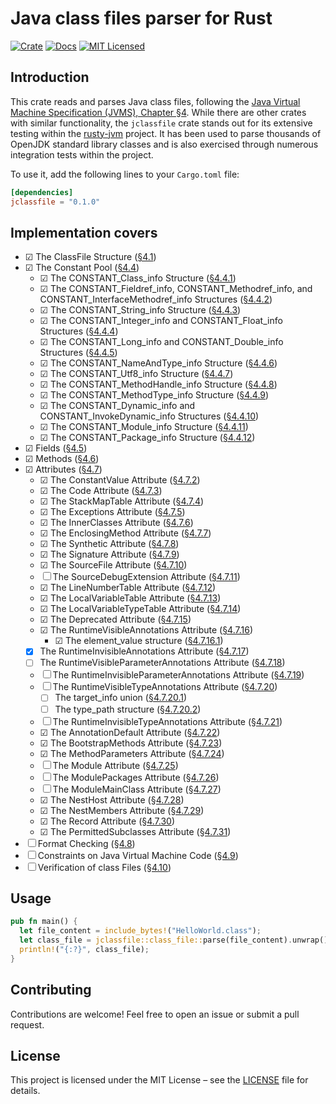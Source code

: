 # Java class files parser for Rust

[![Crate][crate-image]][crate-link]
[![Docs][docs-image]][docs-link]
[![MIT Licensed][license-mit-image]][license-mit-link]

## Introduction

This crate reads and parses Java class files, following the [Java Virtual Machine Specification (JVMS), Chapter §4][jvms-4].
While there are other crates with similar functionality, the `jclassfile` crate stands out for its extensive testing within the [rusty-jvm][rusty-jvm] project.
It has been used to parse thousands of OpenJDK standard library classes and is also exercised through numerous integration tests within the project.

To use it, add the following lines to your `Cargo.toml` file:

```toml
[dependencies]
jclassfile = "0.1.0"
```

## Implementation covers
- ☑ The ClassFile Structure ([§4.1][jvms-4.1])
- ☑ The Constant Pool ([§4.4][jvms-4.4])
  - ☑ The CONSTANT_Class_info Structure ([§4.4.1][jvms-4.4.1])
  - ☑ The CONSTANT_Fieldref_info, CONSTANT_Methodref_info, and CONSTANT_InterfaceMethodref_info Structures ([§4.4.2][jvms-4.4.2])
  - ☑ The CONSTANT_String_info Structure ([§4.4.3][jvms-4.4.3])
  - ☑ The CONSTANT_Integer_info and CONSTANT_Float_info Structures ([§4.4.4][jvms-4.4.4])
  - ☑ The CONSTANT_Long_info and CONSTANT_Double_info Structures ([§4.4.5][jvms-4.4.5])
  - ☑ The CONSTANT_NameAndType_info Structure ([§4.4.6][jvms-4.4.6])
  - ☑ The CONSTANT_Utf8_info Structure ([§4.4.7][jvms-4.4.7])
  - ☑ The CONSTANT_MethodHandle_info Structure ([§4.4.8][jvms-4.4.8])
  - ☑ The CONSTANT_MethodType_info Structure ([§4.4.9][jvms-4.4.9])
  - ☑ The CONSTANT_Dynamic_info and CONSTANT_InvokeDynamic_info Structures ([§4.4.10][jvms-4.4.10])
  - ☑ The CONSTANT_Module_info Structure ([§4.4.11][jvms-4.4.11])
  - ☑ The CONSTANT_Package_info Structure ([§4.4.12][jvms-4.4.12])
- ☑ Fields ([§4.5][jvms-4.5])
- ☑ Methods ([§4.6][jvms-4.6])
- ☑ Attributes ([§4.7][jvms-4.7])
  - ☑ The ConstantValue Attribute ([§4.7.2][jvms-4.7.2])
  - ☑ The Code Attribute ([§4.7.3][jvms-4.7.3])
  - ☑ The StackMapTable Attribute ([§4.7.4][jvms-4.7.4])
  - ☑ The Exceptions Attribute ([§4.7.5][jvms-4.7.5])
  - ☑ The InnerClasses Attribute ([§4.7.6][jvms-4.7.6])
  - ☑ The EnclosingMethod Attribute ([§4.7.7][jvms-4.7.7])
  - ☑ The Synthetic Attribute ([§4.7.8][jvms-4.7.8])
  - ☑ The Signature Attribute ([§4.7.9][jvms-4.7.9])
  - ☑ The SourceFile Attribute ([§4.7.10][jvms-4.7.10])
  - ☐ The SourceDebugExtension Attribute ([§4.7.11][jvms-4.7.11])
  - ☑ The LineNumberTable Attribute ([§4.7.12][jvms-4.7.12])
  - ☑ The LocalVariableTable Attribute ([§4.7.13][jvms-4.7.13])
  - ☑ The LocalVariableTypeTable Attribute ([§4.7.14][jvms-4.7.14])
  - ☑ The Deprecated Attribute ([§4.7.15][jvms-4.7.15])
  - ☑ The RuntimeVisibleAnnotations Attribute ([§4.7.16][jvms-4.7.16])
    - ☑ The element_value structure ([§4.7.16.1][jvms-4.7.16.1])
  - [x] The RuntimeInvisibleAnnotations Attribute ([§4.7.17][jvms-4.7.17])
  - [ ] The RuntimeVisibleParameterAnnotations Attribute ([§4.7.18][jvms-4.7.18])
  - ☐ The RuntimeInvisibleParameterAnnotations Attribute ([§4.7.19][jvms-4.7.19])
  - ☐ The RuntimeVisibleTypeAnnotations Attribute ([§4.7.20][jvms-4.7.20])
    - ☐ The target_info union ([§4.7.20.1][jvms-4.7.20.1])
    - ☐ The type_path structure ([§4.7.20.2][jvms-4.7.20.2])
  - ☐ The RuntimeInvisibleTypeAnnotations Attribute ([§4.7.21][jvms-4.7.21])
  - ☑ The AnnotationDefault Attribute ([§4.7.22][jvms-4.7.22])
  - ☑ The BootstrapMethods Attribute ([§4.7.23][jvms-4.7.23])
  - ☑ The MethodParameters Attribute ([§4.7.24][jvms-4.7.24])
  - ☐ The Module Attribute ([§4.7.25][jvms-4.7.25])
  - ☐ The ModulePackages Attribute ([§4.7.26][jvms-4.7.26])
  - ☐ The ModuleMainClass Attribute ([§4.7.27][jvms-4.7.27])
  - ☑ The NestHost Attribute ([§4.7.28][jvms-4.7.28])
  - ☑ The NestMembers Attribute ([§4.7.29][jvms-4.7.29])
  - ☑ The Record Attribute ([§4.7.30][jvms-4.7.30])
  - ☑ The PermittedSubclasses Attribute ([§4.7.31][jvms-4.7.31])
- ☐ Format Checking ([§4.8][jvms-4.8])
- ☐ Constraints on Java Virtual Machine Code ([§4.9][jvms-4.9])
- ☐ Verification of class Files ([§4.10][jvms-4.10])


## Usage

```rust
pub fn main() {
  let file_content = include_bytes!("HelloWorld.class");
  let class_file = jclassfile::class_file::parse(file_content).unwrap();
  println!("{:?}", class_file);
}
```

## Contributing
Contributions are welcome! Feel free to open an issue or submit a pull request.

## License
This project is licensed under the MIT License – see the [LICENSE](LICENSE) file for details.

[//]: # (links)
[crate-image]: https://img.shields.io/crates/v/jclassfile.svg
[crate-link]: https://crates.io/crates/jclassfile
[docs-image]: https://docs.rs/jclassfile/badge.svg
[docs-link]: https://docs.rs/jclassfile
[license-mit-image]: https://img.shields.io/badge/license-MIT-blue.svg
[license-mit-link]: LICENSE

[jvms-index]: https://docs.oracle.com/javase/specs/jvms/se23/html/
[jvms-4]: https://docs.oracle.com/javase/specs/jvms/se23/html/jvms-4.html
[jvms-4.1]: https://docs.oracle.com/javase/specs/jvms/se23/html/jvms-4.html#jvms-4.1
[jvms-4.4]: https://docs.oracle.com/javase/specs/jvms/se23/html/jvms-4.html#jvms-4.4
[jvms-4.4.1]: https://docs.oracle.com/javase/specs/jvms/se23/html/jvms-4.html#jvms-4.4.1
[jvms-4.4.2]: https://docs.oracle.com/javase/specs/jvms/se23/html/jvms-4.html#jvms-4.4.2
[jvms-4.4.3]: https://docs.oracle.com/javase/specs/jvms/se23/html/jvms-4.html#jvms-4.4.3
[jvms-4.4.4]: https://docs.oracle.com/javase/specs/jvms/se23/html/jvms-4.html#jvms-4.4.4
[jvms-4.4.5]: https://docs.oracle.com/javase/specs/jvms/se23/html/jvms-4.html#jvms-4.4.5
[jvms-4.4.6]: https://docs.oracle.com/javase/specs/jvms/se23/html/jvms-4.html#jvms-4.4.6
[jvms-4.4.7]: https://docs.oracle.com/javase/specs/jvms/se23/html/jvms-4.html#jvms-4.4.7
[jvms-4.4.8]: https://docs.oracle.com/javase/specs/jvms/se23/html/jvms-4.html#jvms-4.4.8
[jvms-4.4.9]: https://docs.oracle.com/javase/specs/jvms/se23/html/jvms-4.html#jvms-4.4.9
[jvms-4.4.10]: https://docs.oracle.com/javase/specs/jvms/se23/html/jvms-4.html#jvms-4.4.10
[jvms-4.4.11]: https://docs.oracle.com/javase/specs/jvms/se23/html/jvms-4.html#jvms-4.4.11
[jvms-4.4.12]: https://docs.oracle.com/javase/specs/jvms/se23/html/jvms-4.html#jvms-4.4.12
[jvms-4.5]: https://docs.oracle.com/javase/specs/jvms/se23/html/jvms-4.html#jvms-4.5
[jvms-4.6]: https://docs.oracle.com/javase/specs/jvms/se23/html/jvms-4.html#jvms-4.6
[jvms-4.7]: https://docs.oracle.com/javase/specs/jvms/se23/html/jvms-4.html#jvms-4.7
[jvms-4.7.2]: https://docs.oracle.com/javase/specs/jvms/se23/html/jvms-4.html#jvms-4.7.2
[jvms-4.7.3]: https://docs.oracle.com/javase/specs/jvms/se23/html/jvms-4.html#jvms-4.7.3
[jvms-4.7.4]: https://docs.oracle.com/javase/specs/jvms/se23/html/jvms-4.html#jvms-4.7.4
[jvms-4.7.5]: https://docs.oracle.com/javase/specs/jvms/se23/html/jvms-4.html#jvms-4.7.5
[jvms-4.7.6]: https://docs.oracle.com/javase/specs/jvms/se23/html/jvms-4.html#jvms-4.7.6
[jvms-4.7.7]: https://docs.oracle.com/javase/specs/jvms/se23/html/jvms-4.html#jvms-4.7.7
[jvms-4.7.8]: https://docs.oracle.com/javase/specs/jvms/se23/html/jvms-4.html#jvms-4.7.8
[jvms-4.7.9]: https://docs.oracle.com/javase/specs/jvms/se23/html/jvms-4.html#jvms-4.7.9
[jvms-4.7.10]: https://docs.oracle.com/javase/specs/jvms/se23/html/jvms-4.html#jvms-4.7.10
[jvms-4.7.11]: https://docs.oracle.com/javase/specs/jvms/se23/html/jvms-4.html#jvms-4.7.11
[jvms-4.7.12]: https://docs.oracle.com/javase/specs/jvms/se23/html/jvms-4.html#jvms-4.7.12
[jvms-4.7.13]: https://docs.oracle.com/javase/specs/jvms/se23/html/jvms-4.html#jvms-4.7.13
[jvms-4.7.14]: https://docs.oracle.com/javase/specs/jvms/se23/html/jvms-4.html#jvms-4.7.14
[jvms-4.7.15]: https://docs.oracle.com/javase/specs/jvms/se23/html/jvms-4.html#jvms-4.7.15
[jvms-4.7.16]: https://docs.oracle.com/javase/specs/jvms/se23/html/jvms-4.html#jvms-4.7.16
[jvms-4.7.16.1]: https://docs.oracle.com/javase/specs/jvms/se23/html/jvms-4.html#jvms-4.7.16.1
[jvms-4.7.17]: https://docs.oracle.com/javase/specs/jvms/se23/html/jvms-4.html#jvms-4.7.17
[jvms-4.7.18]: https://docs.oracle.com/javase/specs/jvms/se23/html/jvms-4.html#jvms-4.7.18
[jvms-4.7.19]: https://docs.oracle.com/javase/specs/jvms/se23/html/jvms-4.html#jvms-4.7.19
[jvms-4.7.20]: https://docs.oracle.com/javase/specs/jvms/se23/html/jvms-4.html#jvms-4.7.20
[jvms-4.7.20.1]: https://docs.oracle.com/javase/specs/jvms/se23/html/jvms-4.html#jvms-4.7.20.1
[jvms-4.7.20.2]: https://docs.oracle.com/javase/specs/jvms/se23/html/jvms-4.html#jvms-4.7.20.2
[jvms-4.7.21]: https://docs.oracle.com/javase/specs/jvms/se23/html/jvms-4.html#jvms-4.7.21
[jvms-4.7.22]: https://docs.oracle.com/javase/specs/jvms/se23/html/jvms-4.html#jvms-4.7.22
[jvms-4.7.23]: https://docs.oracle.com/javase/specs/jvms/se23/html/jvms-4.html#jvms-4.7.23
[jvms-4.7.24]: https://docs.oracle.com/javase/specs/jvms/se23/html/jvms-4.html#jvms-4.7.24
[jvms-4.7.25]: https://docs.oracle.com/javase/specs/jvms/se23/html/jvms-4.html#jvms-4.7.25
[jvms-4.7.26]: https://docs.oracle.com/javase/specs/jvms/se23/html/jvms-4.html#jvms-4.7.26
[jvms-4.7.27]: https://docs.oracle.com/javase/specs/jvms/se23/html/jvms-4.html#jvms-4.7.27
[jvms-4.7.28]: https://docs.oracle.com/javase/specs/jvms/se23/html/jvms-4.html#jvms-4.7.28
[jvms-4.7.29]: https://docs.oracle.com/javase/specs/jvms/se23/html/jvms-4.html#jvms-4.7.29
[jvms-4.7.30]: https://docs.oracle.com/javase/specs/jvms/se23/html/jvms-4.html#jvms-4.7.30
[jvms-4.7.31]: https://docs.oracle.com/javase/specs/jvms/se23/html/jvms-4.html#jvms-4.7.31
[jvms-4.8]: https://docs.oracle.com/javase/specs/jvms/se23/html/jvms-4.html#jvms-4.8
[jvms-4.9]: https://docs.oracle.com/javase/specs/jvms/se23/html/jvms-4.html#jvms-4.9
[jvms-4.10]: https://docs.oracle.com/javase/specs/jvms/se23/html/jvms-4.html#jvms-4.10

[rusty-jvm]: https://github.com/hextriclosan/rusty-jvm
